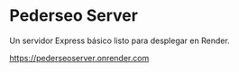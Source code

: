 # Pederseo Server

Un servidor Express básico listo para desplegar en Render.

https://pederseoserver.onrender.com